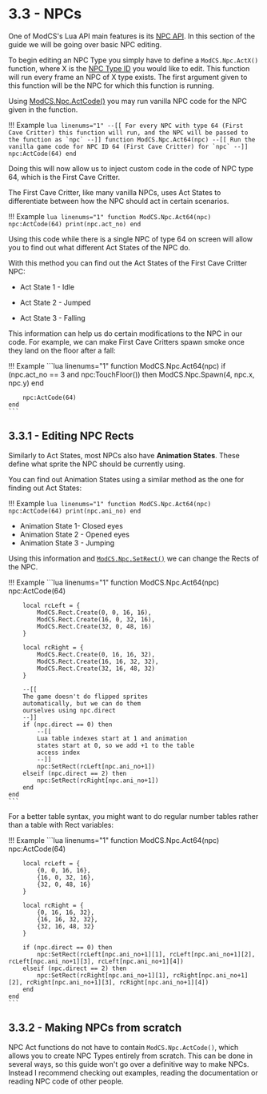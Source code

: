 # 3.3 - NPCs

One of ModCS's Lua API main features is its [NPC API](/api/objects/npc/). In this section of the guide we will be going over basic NPC editing.

To begin editing an NPC Type you simply have to define a `ModCS.Npc.ActX()` function, where X is the [NPC Type ID](/api/objects/npc/id/) you would like to edit. This function will run every frame an NPC of X type exists. The first argument given to this function will be the NPC for which this function is running.

Using [ModCS.Npc.ActCode()](/api/objects/npc/functions/#modcsnpcactcode) you may run vanilla NPC code for the NPC given in the function.

!!! Example
	```lua linenums="1"
	--[[
	For every NPC with type 64 (First Cave Critter)
	this function will run, and the NPC will be
	passed to the function as `npc`
	--]]
	function ModCS.Npc.Act64(npc)
		--[[
		Run the vanilla game code for NPC ID 64
		(First Cave Critter) for `npc`
		--]]
		npc:ActCode(64)
	end
	```

Doing this will now allow us to inject custom code in the code of NPC type 64, which is the First Cave Critter.

The First Cave Critter, like many vanilla NPCs, uses Act States to differentiate between how the NPC should act in certain scenarios.

!!! Example
	```lua linenums="1"
	function ModCS.Npc.Act64(npc)
		npc:ActCode(64)
		print(npc.act_no)
	end
	```

Using this code while there is a single NPC of type 64 on screen will allow you to find out what different Act States of the NPC do.

With this method you can find out the Act States of the First Cave Critter NPC:

- Act State 1 - Idle

- Act State 2 - Jumped

- Act State 3 - Falling

This information can help us do certain modifications to the NPC in our code. For example, we can make First Cave Critters spawn smoke once they land on the floor after a fall:

!!! Example
	```lua linenums="1"
	function ModCS.Npc.Act64(npc)
		if (npc.act_no == 3 and npc:TouchFloor()) then
			ModCS.Npc.Spawn(4, npc.x, npc.y)
		end
	
		npc:ActCode(64)
	end
	```

## 3.3.1 - Editing NPC Rects

Similarly to Act States, most NPCs also have **Animation States**. These define what sprite the NPC should be currently using. 

You can find out Animation States using a similar method as the one for finding out Act States:

!!! Example
	```lua linenums="1"
	function ModCS.Npc.Act64(npc)
		npc:ActCode(64)
		print(npc.ani_no)
	end
	```
	

- Animation State 1- Closed eyes
- Animation State 2 - Opened eyes
- Animation State 3 - Jumping

Using this information and [`ModCS.Npc.SetRect()`](/api/objects/npc/functions/#modcsnpcsetrect) we can change the Rects of the NPC.

!!! Example
	```lua linenums="1"
	function ModCS.Npc.Act64(npc)
		npc:ActCode(64)
	
		local rcLeft = {
			ModCS.Rect.Create(0, 0, 16, 16),
			ModCS.Rect.Create(16, 0, 32, 16),
			ModCS.Rect.Create(32, 0, 48, 16)
		}
	
		local rcRight = {
			ModCS.Rect.Create(0, 16, 16, 32),
			ModCS.Rect.Create(16, 16, 32, 32),
			ModCS.Rect.Create(32, 16, 48, 32)
		}
	
		--[[
		The game doesn't do flipped sprites
		automatically, but we can do them
		ourselves using npc.direct
		--]]
		if (npc.direct == 0) then
			--[[
			Lua table indexes start at 1 and animation
			states start at 0, so we add +1 to the table
			access index
			--]]
			npc:SetRect(rcLeft[npc.ani_no+1])
		elseif (npc.direct == 2) then
			npc:SetRect(rcRight[npc.ani_no+1])
		end
	end
	```

For a better table syntax, you might want to do regular number tables rather than a table with Rect variables:

!!! Example
	```lua linenums="1"
	function ModCS.Npc.Act64(npc)
		npc:ActCode(64)
	
		local rcLeft = {
			{0, 0, 16, 16},
			{16, 0, 32, 16},
			{32, 0, 48, 16}
		}
	
		local rcRight = {
			{0, 16, 16, 32},
			{16, 16, 32, 32},
			{32, 16, 48, 32}
		}
	
		if (npc.direct == 0) then
			npc:SetRect(rcLeft[npc.ani_no+1][1], rcLeft[npc.ani_no+1][2], rcLeft[npc.ani_no+1][3], rcLeft[npc.ani_no+1][4])
		elseif (npc.direct == 2) then
			npc:SetRect(rcRight[npc.ani_no+1][1], rcRight[npc.ani_no+1][2], rcRight[npc.ani_no+1][3], rcRight[npc.ani_no+1][4])
		end
	end
	```

## 3.3.2 - Making NPCs from scratch

NPC Act functions do not have to contain `ModCS.Npc.ActCode()`, which allows you to create NPC Types entirely from scratch. This can be done in several ways, so this guide won't go over a definitive way to make NPCs. Instead I recommend checking out examples, reading the documentation or reading NPC code of other people.